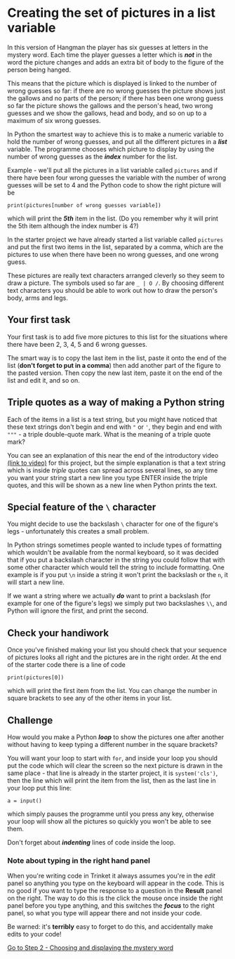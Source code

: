 # Creating the set of pictures in a list variable

In this version of Hangman the player has six guesses at letters in the mystery word. Each time the player guesses a letter which is **_not_** in the word the picture changes and adds an extra bit of body to the figure of the person being hanged.

This means that the picture which is displayed is linked to the number of wrong guesses so far: if there are no wrong guesses the picture shows just the gallows and no parts of the person; if there has been one wrong guess so far the picture shows the gallows and the person's head, two wrong guesses and we show the gallows, head and body, and so on up to a maximum of six wrong guesses.

In Python the smartest way to achieve this is to make a numeric variable to hold the number of wrong guesses, and put all the different pictures in a **_list_** variable. The programme chooses which picture to display by using the number of wrong guesses as the **_index_** number for the list.

Example - we'll put all the pictures in a list variable called ```pictures``` and if there have been four wrong guesses the variable with the number of wrong guesses will be set to 4 and the Python code to show the right picture will be
```
print(pictures[number of wrong guesses variable])
```
which will print the **_5th_** item in the list. (Do you remember why it will print the 5th item although the index number is 4?)

In the starter project we have already started a list variable called ```pictures``` and put the first two items in the list, separated by a comma, which are the pictures to use when there have been no wrong guesses, and one wrong guess.

These pictures are really text characters arranged cleverly so they seem to draw a picture. The symbols used so far are ```_ | O /```. By choosing different text characters you should be able to work out how to draw the person's body, arms and legs.
 
## Your first task

Your first task is to add five more pictures to this list for the situations where there have been 2, 3, 4, 5 and 6 wrong guesses. 

The smart way is to copy the last item in the list, paste it onto the end of the list (**don't forget to put in a comma**) then add another part of the figure to the pasted version. Then copy the new last item, paste it on the end of the list and edit it, and so on.


## Triple quotes as a way of making a Python string

Each of the items in a list is a text string, but you might have noticed that these text strings don't begin and end with `"` or `'`, they begin and end with `"""` - a triple double-quote mark. What is the meaning of a triple quote mark?

You can see an explanation of this near the end of the introductory video [(link to video)](https://youtu.be/FOJO9RdFEF8) for this project, but the simple explanation is that a text string which is inside *triple* quotes can spread across several lines, so any time you want your string start a new line you type ENTER inside the triple quotes, and this will be shown as a new line when Python prints the text.

## Special feature of the ```\``` character

You might decide to use the backslash ```\``` character for one of the figure's legs - unfortunately this creates a small problem. 

In Python strings sometimes people wanted to include types of formatting which wouldn't be available from the normal keyboard, so it was decided that if you put a backslash character in the string you could follow that with some other character which would tell the string to include formatting. One example is if you put ```\n``` inside a string it won't print the backslash or the ```n```, it will start a new line. 

If we want a string where we actually **_do_** want to print a backslash (for example for one of the figure's legs) we simply put two backslashes ```\\```, and Python will ignore the first, and print the second.


## Check your handiwork

Once you've finished making your list you should check that your sequence of pictures looks all right and the pictures are in the right order. At the end of the starter code there is a line of code
```
print(pictures[0])
```

which will print the first item from the list. You can change the number in square brackets to see any of the other items in your list.

## Challenge

How would you make a Python **_loop_** to show the pictures one after another without having to keep typing a different number in the square brackets?

You will want your loop to start with ```for```, and inside your loop you should put the code which will clear the screen so the next picture is drawn in the same place - that line is already in the starter project, it is ```system('cls')```, then the line which will print the item from the list, then as the last line in your loop put this line:
```
a = input()
```
which simply pauses the programme until you press any key, otherwise your loop will show all the pictures so quickly you won't be able to see them.

Don't forget about **_indenting_** lines of code inside the loop.

### Note about typing in the right hand panel

When you're writing code in Trinket it always assumes you're in the *edit* panel so anything you type on the keyboard will appear in the code. This is no good if you want to type the response to a question in the **Result** panel on the right. The way to do this is the click the mouse once inside the right panel before you type anything, and this switches the **_focus_** to the right panel, so what you type will appear there and not inside your code.

Be warned: it's **terribly** easy to forget to do this, and accidentally make edits to your code!

[Go to Step 2 - Choosing and displaying the mystery word](../step02-choose_word_and_display/STEP2.md)
